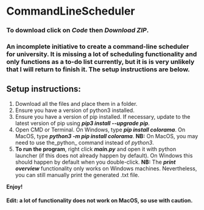 # CommandLineScheduler
### To download click on _Code_ then _Download ZIP_.
### An incomplete initiative to create a command-line scheduler for university. It is missing a lot of scheduling functionality and only functions as a to-do list currently, but it is is very unlikely that I will return to finish it. The setup instructions are below.

## Setup instructions:
1. Download all the files and place them in a folder.
2. Ensure you have a version of python3 installed.
3. Ensure you have a version of pip installed. If necessary, update to the latest version of pip using **_pip3 install --upgrade pip_**.
4. Open CMD or Terminal. On Windows, type _**pip install colorama**_. On MacOS, type _**python3 -m pip install colorama**_.
**NB:** On MacOS, you may need to use the_python_ command instead of _python3_.
5. **To run the program**, right click _**main.py**_ and open it with python launcher (if this does not already happen by default). On Windows this should happen by default when you double-click.
**NB:** The **_print overview_** functionality only works on Windows machines. Nevertheless, you can still manually print the generated .txt file.

**Enjoy!**

#### Edit: a lot of functionality does not work on MacOS, so use with caution.
